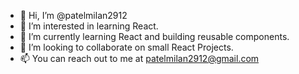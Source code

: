 - 👋 Hi, I’m @patelmilan2912
- 👀 I’m interested in learning React.
- 🌱 I’m currently learning React and building reusable components.
- 💞️ I’m looking to collaborate on small React Projects. 
- 📫 You can reach out to me at patelmilan2912@gmail.com

<!---
patelmilan2912/patelmilan2912 is a ✨ special ✨ repository because its `README.md` (this file) appears on your GitHub profile.
You can click the Preview link to take a look at your changes.
--->
